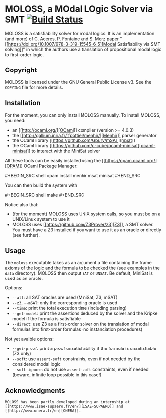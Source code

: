 # MOLOSS, a MOdal LOgic Solver via SMT [![Build Status](https://travis-ci.org/Meleagant/MOLOSS.svg?branch=master)](https://travis-ci.org/Meleagant/MOLOSS)

MOLOSS is a satisfiability solver for modal logics. It is an
implementation (and more) of C. Aceres, P. Fontaine and S. Merz paper
"[[https://doi.org/10.1007/978-3-319-15545-6_5][Modal Satisfiability via SMT solving]]" in which the authors use a
translation of propositional modal logic to first-order
logic.

## Copyright

   MOLOSS is licensed under the GNU General Public License v3. See
   the `COPYING` file for more details.

## Installation

   For the moment, you can only install MOLOSS manually. To install
   MOLOSS, you need:

   - an [[http://ocaml.org/][OCaml]] compiler (version >= 4.0.3)
   - the [[http://gallium.inria.fr/`fpottier/menhir/][Menhir]] parser generator
   - the OCaml library [[https://github.com/Gbury/mSAT][mSat]]
   - the OCaml library [[https://github.com/c-cube/ocaml-minisat][ocaml-minisat]] to interact with the MiniSat
     solver

   All these tools can be easily installed using the [[https://opam.ocaml.org/][OPAM]] OCaml
   Package Manager:

   #+BEGIN_SRC shell
   opam install menhir msat minisat
   #+END_SRC

   You can then build the system with

   #+BEGIN_SRC shell
   make
   #+END_SRC

   Notice also that:

   - (for the moment) MOLOSS uses UNIX system calls, so you must be on
     a UNIX/Linux system to use it
   - MOLOSS uses [[https://github.com/Z3Prover/z3][Z3]], a SMT solver.
	 You must have a Z3 installed
	 if you want to use it as an oracle or directly (see
     further).

## Usage

   The `moloss` executable takes as an argument a file containing the
   frame axioms of the logic and the formula to be checked the (see
   examples in the `data` directory). MOLOSS then output `SAT` or
   `UNSAT`. Be default, MiniSat is used as an oracle.

   Options:

   - `--all`: all SAT oracles are used (MiniSat, Z3, mSAT)
   - `--z3`, `--mSAT`: only the corresponding oracle is used
   - `--time`: print the total execution time (including parsing)
   - `--get-model`: print the assertions deduced by the solver and the
     Kripke model if the formula is satisfiable
   - `--direct`: use Z3 as a first-order solver on the translation of
     modal formulas into first-order formulas (no instanciation
     procedures)

   Not yet avaible options:

   - `--get-proof`: print a proof unsatisfiability if the formula is
     unsatisfiable (Z3 only)
   - `--soft`: use `assert-soft` constraints, even if not needed by
     the considered modal logic
   - `--soft-ignore`: do not use `assert-soft` constraints, even if
     needed (beware, infinite loop possible in this case!)

## Acknowledgments

    MOLOSS has been partly developed during an internship at
    [[https://www.isae-supaero.fr/en/][ISAE-SUPAERO]] and
    [[http://www.onera.fr/en][ONERA]].
